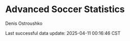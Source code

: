# Advanced Soccer Statistics
Denis Ostroushko

<!-- gfm -->

Last successful data update: 2025-04-11 00:16:46 CST
